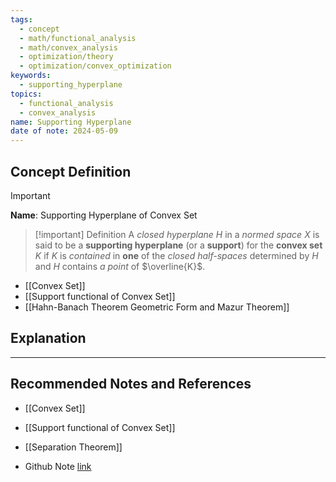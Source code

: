 ```yaml
---
tags:
  - concept
  - math/functional_analysis
  - math/convex_analysis
  - optimization/theory
  - optimization/convex_optimization
keywords:
  - supporting_hyperplane
topics:
  - functional_analysis
  - convex_analysis
name: Supporting Hyperplane
date of note: 2024-05-09
---
```


## Concept Definition

>[!important]
>**Name**:   Supporting Hyperplane of Convex Set

>[!important] Definition
>A *closed hyperplane* $H$ in a *normed space* $X$ is said to be a **supporting hyperplane** (or a **support**) for the **convex set** $K$ if $K$ is *contained* in **one** of the *closed half-spaces* determined by $H$ and $H$ contains *a point* of $\overline{K}$.

- [[Convex Set]]
- [[Support functional of Convex Set]]
- [[Hahn-Banach Theorem Geometric Form and Mazur Theorem]]


## Explanation



-----------
##  Recommended Notes and References

- [[Convex Set]]

- [[Support functional of Convex Set]]
- [[Separation Theorem]] 


- Github Note [link](https://github.com/TianpeiLuke/SelfStudyNotes/tree/master/self-study/probability_and_measure_theory)